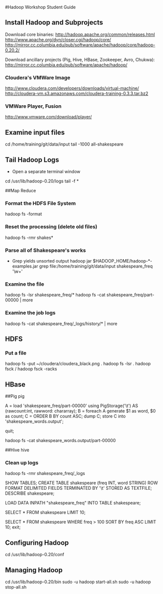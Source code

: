 #Hadoop Workshop Student Guide

## Install Hadoop and Subprojects
Download core binaries:
http://hadoop.apache.org/common/releases.html
http://www.apache.org/dyn/closer.cgi/hadoop/core/
http://mirror.cc.columbia.edu/pub/software/apache/hadoop/core/hadoop-0.20.2/

Download ancillary projects (Pig, Hive, HBase, Zookeeper, Avro, Chukwa):
http://mirror.cc.columbia.edu/pub/software/apache/hadoop/

### Cloudera's VMWare Image
http://www.cloudera.com/developers/downloads/virtual-machine/
http://cloudera-vm.s3.amazonaws.com/cloudera-training-0.3.3.tar.bz2

### VMWare Player, Fusion
http://www.vmware.com/download/player/


## Examine input files
cd /home/training/git/data/input
tail -1000 all-shakespeare


## Tail Hadoop Logs
* Open a separate terminal window

cd /usr/lib/hadoop-0.20/logs
tail -f *


##Map Reduce

### Format the HDFS File System
hadoop fs -format

### Reset the processing (delete old files)
hadoop fs -rmr shakes*

### Parse all of Shakespeare's works
* Grep yields unsorted output
hadoop jar $HADOOP_HOME/hadoop-*-examples.jar grep file:/home/training/git/data/input shakespeare_freq '\w+'

### Examine the file
hadoop fs -lsr shakespeare_freq/*
hadoop fs -cat shakespeare_freq/part-00000 | more

### Examine the job logs
hadoop fs -cat shakespeare_freq/_logs/history/* | more


## HDFS
### Put a file
hadoop fs -put ~/cloudera/cloudera_black.png .
hadoop fs -lsr .
hadoop fsck /
hadoop fsck -racks


## HBase


##Pig
pig

A = load 'shakespeare_freq/part-00000' using PigStorage('\t') AS (rawcount:int, rawword: chararray); 
B = foreach A generate $1 as word, $0 as count;
C = ORDER B BY count ASC;
dump C;
store C into 'shakespeare_words.output';

quit;

hadoop fs -cat shakespeare_words.output/part-00000


##Hive
hive
### Clean up logs
hadoop fs -rmr shakespeare_freq/_logs

SHOW TABLES;
CREATE TABLE shakespeare (freq INT, word STRING) ROW FORMAT DELIMITED FIELDS TERMINATED BY '\t' STORED AS TEXTFILE;
DESCRIBE shakespeare;

LOAD DATA INPATH "shakespeare_freq" INTO TABLE shakespeare;

SELECT * FROM shakespeare LIMIT 10;

SELECT * FROM shakespeare WHERE freq > 100 SORT BY freq ASC LIMIT 10;
exit;


## Configuring Hadoop
cd /usr/lib/hadoop-0.20/conf


## Managing Hadoop

cd /usr/lib/hadoop-0.20/bin
sudo -u hadoop start-all.sh
sudo -u hadoop stop-all.sh
